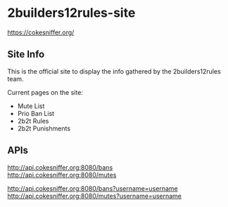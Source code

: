 # 2builders12rules-site

https://cokesniffer.org/  

## Site Info

This is the official site to display the info gathered by the 2builders12rules team.

Current pages on the site:

- Mute List
- Prio Ban List
- 2b2t Rules
- 2b2t Punishments


## APIs

http://api.cokesniffer.org:8080/bans    
http://api.cokesniffer.org:8080/mutes   

http://api.cokesniffer.org:8080/bans?username=username    
http://api.cokesniffer.org:8080/mutes?username=username
